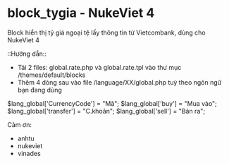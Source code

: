 # block_tygia - NukeViet 4
Block hiển thị tỷ giá ngoại tệ lấy thông tin từ Vietcombank, dùng cho NukeViet 4

::Hướng dẫn::
+ Tải 2 files: global.rate.php và global.rate.tpl vào thư mục /themes/default/blocks
+ Thêm 4 dòng sau vào file /language/XX/global.php tuỳ theo ngôn ngữ bạn đang dùng

$lang_global['CurrencyCode'] = "Mã";
$lang_global['buy'] = "Mua vào";
$lang_global['transfer'] = "C.khoản";
$lang_global['sell'] = "Bán ra";

Cảm ơn:
- anhtu
- nukeviet
- vinades
